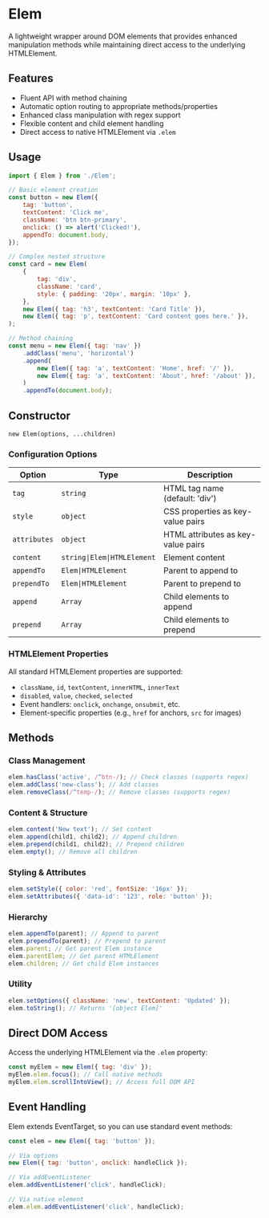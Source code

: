 # Elem

A lightweight wrapper around DOM elements that provides enhanced manipulation methods while maintaining direct access to the underlying HTMLElement.

## Features

- Fluent API with method chaining
- Automatic option routing to appropriate methods/properties
- Enhanced class manipulation with regex support
- Flexible content and child element handling
- Direct access to native HTMLElement via `.elem`

## Usage

```js
import { Elem } from './Elem';

// Basic element creation
const button = new Elem({
	tag: 'button',
	textContent: 'Click me',
	className: 'btn btn-primary',
	onclick: () => alert('Clicked!'),
	appendTo: document.body,
});

// Complex nested structure
const card = new Elem(
	{
		tag: 'div',
		className: 'card',
		style: { padding: '20px', margin: '10px' },
	},
	new Elem({ tag: 'h3', textContent: 'Card Title' }),
	new Elem({ tag: 'p', textContent: 'Card content goes here.' }),
);

// Method chaining
const menu = new Elem({ tag: 'nav' })
	.addClass('menu', 'horizontal')
	.append(
		new Elem({ tag: 'a', textContent: 'Home', href: '/' }),
		new Elem({ tag: 'a', textContent: 'About', href: '/about' }),
	)
	.appendTo(document.body);
```

## Constructor

`new Elem(options, ...children)`

### Configuration Options

| Option       | Type                        | Description                        |
| ------------ | --------------------------- | ---------------------------------- |
| `tag`        | `string`                    | HTML tag name (default: 'div')     |
| `style`      | `object`                    | CSS properties as key-value pairs  |
| `attributes` | `object`                    | HTML attributes as key-value pairs |
| `content`    | `string\|Elem\|HTMLElement` | Element content                    |
| `appendTo`   | `Elem\|HTMLElement`         | Parent to append to                |
| `prependTo`  | `Elem\|HTMLElement`         | Parent to prepend to               |
| `append`     | `Array`                     | Child elements to append           |
| `prepend`    | `Array`                     | Child elements to prepend          |

### HTMLElement Properties

All standard HTMLElement properties are supported:

- `className`, `id`, `textContent`, `innerHTML`, `innerText`
- `disabled`, `value`, `checked`, `selected`
- Event handlers: `onclick`, `onchange`, `onsubmit`, etc.
- Element-specific properties (e.g., `href` for anchors, `src` for images)

## Methods

### Class Management

```js
elem.hasClass('active', /^btn-/); // Check classes (supports regex)
elem.addClass('new-class'); // Add classes
elem.removeClass(/^temp-/); // Remove classes (supports regex)
```

### Content & Structure

```js
elem.content('New text'); // Set content
elem.append(child1, child2); // Append children
elem.prepend(child1, child2); // Prepend children
elem.empty(); // Remove all children
```

### Styling & Attributes

```js
elem.setStyle({ color: 'red', fontSize: '16px' });
elem.setAttributes({ 'data-id': '123', role: 'button' });
```

### Hierarchy

```js
elem.appendTo(parent); // Append to parent
elem.prependTo(parent); // Prepend to parent
elem.parent; // Get parent Elem instance
elem.parentElem; // Get parent HTMLElement
elem.children; // Get child Elem instances
```

### Utility

```js
elem.setOptions({ className: 'new', textContent: 'Updated' });
elem.toString(); // Returns '[object Elem]'
```

## Direct DOM Access

Access the underlying HTMLElement via the `.elem` property:

```js
const myElem = new Elem({ tag: 'div' });
myElem.elem.focus(); // Call native methods
myElem.elem.scrollIntoView(); // Access full DOM API
```

## Event Handling

Elem extends EventTarget, so you can use standard event methods:

```js
const elem = new Elem({ tag: 'button' });

// Via options
new Elem({ tag: 'button', onclick: handleClick });

// Via addEventListener
elem.addEventListener('click', handleClick);

// Via native element
elem.elem.addEventListener('click', handleClick);
```
